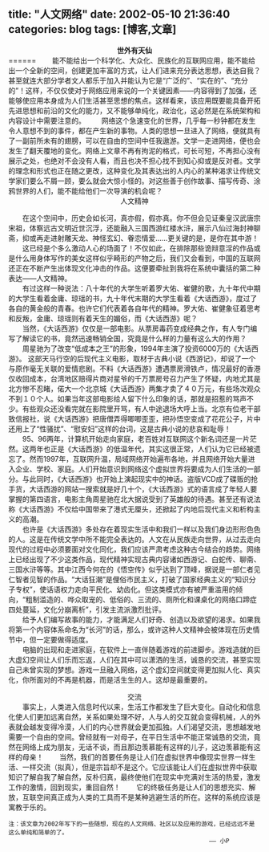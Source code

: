 title: "人文网络"
date: 2002-05-10 21:36:40
categories: blog
tags: [博客,文章]
---
<center><b>世外有天仙</b></center>
======  
　　能不能给出一个科学化、大众化、民族化的互联网应用，能不能给出一个全新的空间，创建更加丰富的方式，让人们进来充分表达思想，表达自我？甚至就连大部分学者文人都乐于加入并能认为它是“广泛的”、“实在的”、“充分的”！这样，不仅仅使对于网络应用来说的一个关键因素——内容得到了加强，还能够使应用本身成为人们生活甚至思想的焦点。这样看来，该应用既要能具备开拓先进思想和前沿的文化的能力，又不能够单纯化，政治化，这必然是在系统架构和内容设计中需要注意的。  
　　网络这个急速变化的世界，几乎每一秒钟都在发生令人意想不到的事件，都在产生新的事物。人类的思想一旦进入了网络，便就具有了一副前所未有的翅膀，可以在自由的空间中任我遨游。文学一走进网络，便也会发生了翻天覆地的变化。网络上文章不再有拘泥的格式，可长可短，不再担心没有展示之处，也绝对不会没有人看，而且也决不担心找不到知心抑或是反对者。文学的理念和形式也正在随之更改，这种变化及其表达出的人内心的某种渴求让传统文学家们要么不屑一顾，要么就会大惊小怪的。对这些善于创作故事、描写传奇、涂鸦世界的人们，能不能给他们一次导演的机会呢？  
<center>人文精神</center>   

　　在这个空间中，历史会如长河，真亦假，假亦真。你不但会见证秦皇汉武唐宗宋祖，体察远古文明近世沉浮，还能融入三国西游红楼水浒，展示八仙过海封神聊斋，抑或再走进射雕天龙、神怪玄幻、眷恋情爱……更关键的是，是你在其中游！  
　　这已经是个多么激动人心的场面了！不仅如此，在排除那些诡辩意淫的作品或是什么用身体写作的美女这样似乎畸形的产物之后，我们又会看到，中国的互联网还正在不断产生出体现文化冲击的作品。这便要牵扯到我将在系统中囊括的第二种表达——人文精神。  
　　有过这样一种说法：八十年代的大学生听着罗大佑、崔健的歌，九十年代中期的大学生看着金庸、琼瑶的书，九十年代末期的大学生看着《大话西游》，度过了各自的黄金般的青春。也许它们代表着各自年代的精神。罗大佑、崔健象征着思考和反叛，金庸、琼瑶则有着天生的媚俗，而《大话西游》呢？  
　　当然，《大话西游》仅仅是一部电影。从票房毒药变成经典之作，有人专门编写了解读它的书，竟然迅速畅销全国，究竟是什么样的力量有这么大的作用？    
　　周星驰为了改变“低成本之王”的形象，1994年主演了投资6000万的《大话西游》。 这部天马行空的后现代主义电影，取材于古典小说《西游记》，却说了一个与原作毫无关联的爱情悲剧。不料《大话西游》遭遇票房滑铁卢，情况最好的香港仅收回成本，台湾地区赔得片商对星爷的千万票房号召力产生了怀疑，内地尤其是北方惨不忍睹，偌大一个北京城《大话西游》两集才卖了４０万元，有些场次观众不到１０个人。如果当年这部电影给人留下什么印象的话，那就是招惹的骂声不少。有些观众还没看完就在影院里开骂，有人中途退场大呼上当。北京有位老干部致信报社，说《大话西游》把唐僧弄得唧唧歪歪，把孙悟空变成了花花公子，片中还用上了“性骚扰”、“慰安妇”这样的台词，这是古典小说的悲哀和耻辱！  
　　95、96两年，计算机开始走向家庭，老百姓对互联网这个新名词还是一片茫然。这两年也正是《大话西游》的低温年代，其实这很正常，人们认为它已经被遗忘了。然而1997年，互联网升温，局域网络开始遍布各地，并且网络开始大量进入企业、学校、家庭。人们开始意识到网络这个虚拟世界将要成为人们生活的一部分。与此同时，《大话西游》也开始上演起现实中的神话。盗版VCD成了碟贩的抢手货，大话西游的网站一搜索就是好几十个，《大话西游》式的语言成了年轻人要掌握的第四语言，电影主角周星驰在北大据说受到了英雄般的待遇。甚至还有说法称《大话西游》不仅给中国带来了港式无厘头，还掀起了内地后现代主义和析构主义的高潮。  
　　也许是《大话西游》多处存在着现实生活中和我们一样以及我们身边形形色色的人。这是在传统文学中所不能完全表达的。人文在从民族走向世界，从过去走向现代的过程中必须要面对文化同化，我们应该严肃考虑这种古今结合的趋势。网络上已经出现了不少这类作品，现代精神实现古典内容诸如西游记、白蛇传、聊斋、三国水浒等等。其中江西今何在的《悟空传》似乎达到了顶峰，据说是一部仁者见仁智者见智的作品。“大话狂潮”是俚俗市民主义，打破了国家经典主义的“知识分子专权”，使话语权力走向平民化、幼齿化。但这类模式亦有被严重滥用的倾向，“粗制滥造的、哗众取宠的、低俗的、三流的、厕所化和课桌化的网络口蹄症四处蔓延，文化分崩离析”，引发主流派激烈批评。  
　　给予人们编写故事的能力，才能满足人们好奇、创造以及欲望的渴求。如果我将第一个内容体系命名为“长河”的话，那么，或许这种人文精神会被体现在历史情节中，但一定要做得适度。  
　　电脑的出现和走进家庭，在软件上一直伴随着游戏的前进脚步。游戏造就的巨大虚幻空间让人们乐而忘返，人们在其中可以潇洒的生活，诚恳的交流，甚至实现自己未曾实现的梦想。游戏一旦融入网络，这个虚幻空间就变得更加拟人化、真实化，你所面对的不再是机器，而是活生生的人。这却是最重要的。    
<center>交流</center>   
　　事实上，人类进入信息时代以来，生活工作都发生了巨大变化。自动化和信息化使人们更加远离自然，关系如果处理不好，人与人的交互就会变得机械，人的外表就会越发变得冷漠，人们的内心世界就会更加孤独。人们渴望交流，思想越发地需要一个自由的空间。曾经就有一对母子，在平日生活中不能正常诚恳的交流，竟然在网络上成为朋友，无话不谈，而且那边羡慕能有这样的儿子，这边羡慕能有这样的母亲！  
　　当然，我们的首要任务是让人们在虚拟世界中像现实世界一样生活、一样交流（拟真），但是宗旨却不是这个。它应该能让人们在虚拟世界中获取知识了解自我了解自然，反朴归真，最终使他们在现实中充满对生活的热爱，激发工作的激情，回到现实，重回自然！
　　它的终极任务是让人们的思想充实、解放，互联空间真正成为人类的工具而不是某种逃避生活的所在。这样的系统应该是寓教于乐的。  
  
	注：该文章为2002年写下的一些随想，现在的人文网络、社区以及应用的游戏，已经远远不是这么单纯和简单的了。
                                                            —— 小P